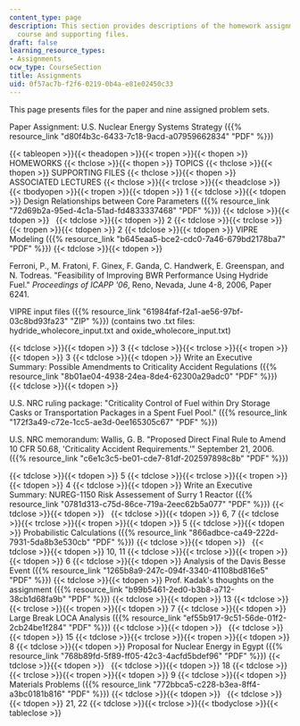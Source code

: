 ```yaml
---
content_type: page
description: This section provides descriptions of the homework assignments for the
  course and supporting files.
draft: false
learning_resource_types:
- Assignments
ocw_type: CourseSection
title: Assignments
uid: 0f57ac7b-f2f6-0219-0b4a-e81e02450c33
---
```

This page presents files for the paper and nine assigned problem sets.

Paper Assignment: U.S. Nuclear Energy Systems Strategy ({{% resource_link "d80f4b3c-6433-7c18-9acd-a07959662834" "PDF" %}})

{{< tableopen >}}{{< theadopen >}}{{< tropen >}}{{< thopen >}}
HOMEWORKS
{{< thclose >}}{{< thopen >}}
TOPICS
{{< thclose >}}{{< thopen >}}
SUPPORTING FILES
{{< thclose >}}{{< thopen >}}
ASSOCIATED LECTURES
{{< thclose >}}{{< trclose >}}{{< theadclose >}}{{< tbodyopen >}}{{< tropen >}}{{< tdopen >}}
1
{{< tdclose >}}{{< tdopen >}}
Design Relationships between Core Parameters ({{% resource_link "72d69b2a-95ed-4c1a-51ad-fd4833337468" "PDF" %}})
{{< tdclose >}}{{< tdopen >}}
 
{{< tdclose >}}{{< tdopen >}}
2
{{< tdclose >}}{{< trclose >}}{{< tropen >}}{{< tdopen >}}
2
{{< tdclose >}}{{< tdopen >}}
VIPRE Modeling ({{% resource_link "b645eaa5-bce2-cdc0-7a46-679bd2178ba7" "PDF" %}})
{{< tdclose >}}{{< tdopen >}}

Ferroni, P., M. Fratoni, F. Ginex, F. Ganda, C. Handwerk, E. Greenspan, and N. Todreas. "Feasibility of Improving BWR Performance Using Hydride Fuel." *Proceedings of ICAPP '06*, Reno, Nevada, June 4-8, 2006, Paper 6241.

VIPRE input files ({{% resource_link "61984faf-f2a1-ae56-97bf-03c8bd93fa23" "ZIP" %}}) (contains two .txt files: hydride\_wholecore\_input.txt and oxide\_wholecore\_input.txt)

{{< tdclose >}}{{< tdopen >}}
3
{{< tdclose >}}{{< trclose >}}{{< tropen >}}{{< tdopen >}}
3
{{< tdclose >}}{{< tdopen >}}
Write an Executive Summary: Possible Amendments to Criticality Accident Regulations ({{% resource_link "8b01ae04-4938-24ea-8de4-62300a29adc0" "PDF" %}})
{{< tdclose >}}{{< tdopen >}}

U.S. NRC ruling package: "Criticality Control of Fuel within Dry Storage Casks or Transportation Packages in a Spent Fuel Pool." ({{% resource_link "172f3a49-c72e-1cc5-ae3d-0ee165305c67" "PDF" %}})

U.S. NRC memorandum: Wallis, G. B. "Proposed Direct Final Rule to Amend 10 CFR 50.68, 'Criticality Accident Requirements.'" September 21, 2006. ({{% resource_link "c6e1c3c5-be01-cde7-81df-202597898c8b" "PDF" %}})

{{< tdclose >}}{{< tdopen >}}
5
{{< tdclose >}}{{< trclose >}}{{< tropen >}}{{< tdopen >}}
4
{{< tdclose >}}{{< tdopen >}}
Write an Executive Summary: NUREG-1150 Risk Assessement of Surry 1 Reactor ({{% resource_link "0781d313-c75d-86ce-719a-2eec62b5a077" "PDF" %}})
{{< tdclose >}}{{< tdopen >}}
 
{{< tdclose >}}{{< tdopen >}}
6, 7
{{< tdclose >}}{{< trclose >}}{{< tropen >}}{{< tdopen >}}
5
{{< tdclose >}}{{< tdopen >}}
Probabilistic Calculations ({{% resource_link "866adbce-ca49-222d-7931-5da8b3e530cb" "PDF" %}})
{{< tdclose >}}{{< tdopen >}}
 
{{< tdclose >}}{{< tdopen >}}
10, 11
{{< tdclose >}}{{< trclose >}}{{< tropen >}}{{< tdopen >}}
6
{{< tdclose >}}{{< tdopen >}}
Analysis of the Davis Besse Event ({{% resource_link "1265b8a9-247c-094f-3340-41108bd816e5" "PDF" %}})
{{< tdclose >}}{{< tdopen >}}
Prof. Kadak's thoughts on the assignment ({{% resource_link "b99b5461-2ed0-b3b8-a712-38cb1d68fa9b" "PDF" %}})
{{< tdclose >}}{{< tdopen >}}
13
{{< tdclose >}}{{< trclose >}}{{< tropen >}}{{< tdopen >}}
7
{{< tdclose >}}{{< tdopen >}}
Large Break LOCA Analysis ({{% resource_link "ef55b917-9c51-56de-01f2-2cb24be1f284" "PDF" %}})
{{< tdclose >}}{{< tdopen >}}
 
{{< tdclose >}}{{< tdopen >}}
15
{{< tdclose >}}{{< trclose >}}{{< tropen >}}{{< tdopen >}}
8
{{< tdclose >}}{{< tdopen >}}
Proposal for Nuclear Energy in Egypt ({{% resource_link "768b89fd-5f89-ff05-42c3-4acfd5bdef96" "PDF" %}})
{{< tdclose >}}{{< tdopen >}}
 
{{< tdclose >}}{{< tdopen >}}
18
{{< tdclose >}}{{< trclose >}}{{< tropen >}}{{< tdopen >}}
9
{{< tdclose >}}{{< tdopen >}}
Materials Problems ({{% resource_link "772bbca5-c228-b3ea-8ff4-a3bc0181b816" "PDF" %}})
{{< tdclose >}}{{< tdopen >}}
 
{{< tdclose >}}{{< tdopen >}}
21, 22
{{< tdclose >}}{{< trclose >}}{{< tbodyclose >}}{{< tableclose >}}
